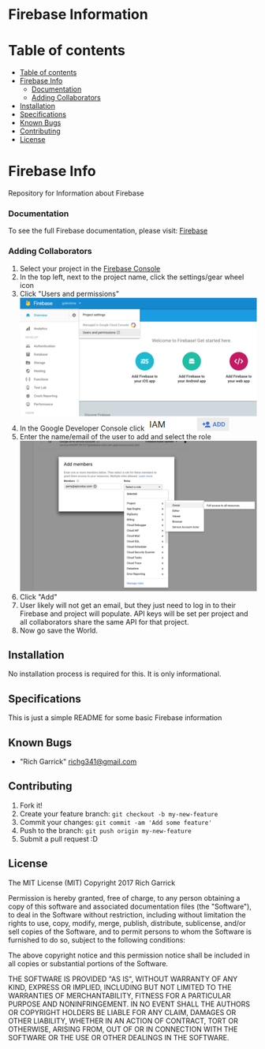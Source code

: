 # Firebase Information

Table of contents
=================

  * [Table of contents](#table-of-contents)
  * [Firebase Info](#firebase-info)
    * [Documentation](#documentation)
    * [Adding Collaborators](#add-collaborators)
  * [Installation](#installation)
  * [Specifications](#specifications)
  * [Known Bugs](#known-bugs)
  * [Contributing](#contributing)
  * [License](#license)

# Firebase Info

  Repository for Information about Firebase
### Documentation

  To see the full Firebase documentation, please visit: [Firebase](https://firebase.google.com/docs/)


### Adding Collaborators

  1.  Select your project in the [Firebase Console](https://firebase.google.com/)
  2.  In the top left, next to the project name, click the settings/gear wheel icon
  3.  Click "Users and permissions" ![firebase main pic](./img/ss01.png)
  4.  In the Google Developer Console click ![firebase pic](./img/firebasepic01.png)
  5.  Enter the name/email of the user to add and select the role ![firebase permission pic](./img/ss02.png)
  6.  Click "Add"
  7.  User likely will not get an email, but they just need to log in to their Firebase and project will populate.  API keys will be set per project and all collaborators share the same API for that project.
  8.  Now go save the World.


## Installation

No installation process is required for this.  It is only informational.

## Specifications

This is just a simple README for some basic Firebase information

## Known Bugs
* "Rich Garrick" <richg341@gmail.com>

## Contributing

1. Fork it!
2. Create your feature branch: `git checkout -b my-new-feature`
3. Commit your changes: `git commit -am 'Add some feature'`
4. Push to the branch: `git push origin my-new-feature`
5. Submit a pull request :D


## License
The MIT License (MIT)
Copyright 2017 Rich Garrick

Permission is hereby granted, free of charge, to any person obtaining a copy of this software and associated documentation files (the "Software"), to deal in the Software without restriction, including without limitation the rights to use, copy, modify, merge, publish, distribute, sublicense, and/or sell copies of the Software, and to permit persons to whom the Software is furnished to do so, subject to the following conditions:

The above copyright notice and this permission notice shall be included in all copies or substantial portions of the Software.

THE SOFTWARE IS PROVIDED "AS IS", WITHOUT WARRANTY OF ANY KIND, EXPRESS OR IMPLIED, INCLUDING BUT NOT LIMITED TO THE WARRANTIES OF MERCHANTABILITY, FITNESS FOR A PARTICULAR PURPOSE AND NONINFRINGEMENT. IN NO EVENT SHALL THE AUTHORS OR COPYRIGHT HOLDERS BE LIABLE FOR ANY CLAIM, DAMAGES OR OTHER LIABILITY, WHETHER IN AN ACTION OF CONTRACT, TORT OR OTHERWISE, ARISING FROM, OUT OF OR IN CONNECTION WITH THE SOFTWARE OR THE USE OR OTHER DEALINGS IN THE SOFTWARE.

